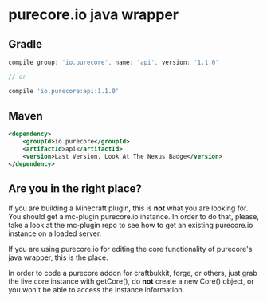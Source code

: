 # purecore.io java wrapper

## Gradle
```groovy
compile group: 'io.purecore', name: 'api', version: '1.1.0'

// or

compile 'io.purecore:api:1.1.0'
```

## Maven
[Badge-SonatypeReleases]: https://img.shields.io/nexus/r/https/oss.sonatype.org/io.purecore/api.svg "Sonatype Releases"
```xml
<dependency>
    <groupId>io.purecore</groupId>
    <artifactId>api</artifactId>
    <version>Last Version, Look At The Nexus Badge</version>
</dependency>
```
## Are you in the right place?

If you are building a Minecraft plugin, this is **not** what you are looking for. You should get a mc-plugin purecore.io instance. In order to do that, please, take a look at the mc-plugin repo to see how to get an existing purecore.io instance on a loaded server.

If you are using purecore.io for editing the core functionality of purecore's java wrapper, this is the place.

In order to code a purecore addon for craftbukkit, forge, or others, just grab the live core instance with getCore(), do **not** create a new Core() object, or you won't be able to access the instance information.
